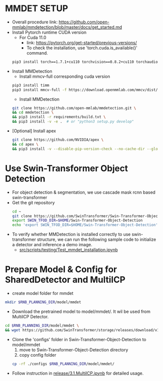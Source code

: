 # MMDET SETUP
* Overall procedure link: https://github.com/open-mmlab/mmdetection/blob/master/docs/get_started.md
* Install Pytorch runtime CUDA version  
  * For Cuda 11.0
    * link: https://pytorch.org/get-started/previous-versions/
    * To check the installation, use 'torch.cuda.is_available()' command.
  ```bash
  pip3 install torch==1.7.1+cu110 torchvision==0.8.2+cu110 torchaudio==0.7.2 -f https://download.pytorch.org/whl/torch_stable.html
  ```
* Install MMDetection  
  * Install mmcv-full corresponding cuda version
  ```bash
  pip3 install timm
  pip3 install mmcv-full -f https://download.openmmlab.com/mmcv/dist/cu110/torch1.7.1/index.html
  ```  
  * Install MMDetection  
  ```bash
  git clone https://github.com/open-mmlab/mmdetection.git \
  && cd mmdetection \
  && pip3 install -r requirements/build.txt \
  && pip3 install -v -e .  # or "python3 setup.py develop"  
  ```
* [Optional] Install apex  
  ```bash
  git clone https://github.com/NVIDIA/apex \
  && cd apex \
  && pip3 install -v --disable-pip-version-check --no-cache-dir --global-option="--cpp_ext" --global-option="--cuda_ext" ./  
  ```
# Use Swin-Transformer Object Detection
* For object detection & segmentation, we use cascade mask rcnn based swin-transformer
* Get the git repository
  ```bash
  cd ~
  git clone https://github.com/SwinTransformer/Swin-Transformer-Object-Detection.git
  export SWIN_TFOD_DIR=$HOME/Swin-Transformer-Object-Detection
  echo 'export SWIN_TFOD_DIR=$HOME/Swin-Transformer-Object-Detection' >> ~/.bashrc
   ```
* To verify whether MMDetection is installed correctly to use swin-transformer structure, we can run the following sample code to initialize a detector and inference a demo image.
  - [src/scripts/testing/Test_mmdet_installation.ipynb](../src/scripts/testing/Test_mmdet_installation.ipynb)
  
# Prepare Model & Config for SharedDetector and MultiICP
* create model folder for mmdet
```bash
mkdir $RNB_PLANNING_DIR/model/mmdet
```
* Download the pretrained model to model/mmdet/.  It wil be used from MultiICP Detector.
```bash
cd $RNB_PLANNING_DIR/model/mmdet \
&& wget https://github.com/SwinTransformer/storage/releases/download/v1.0.2/cascade_mask_rcnn_swin_base_patch4_window7.pth
```
* Clone the 'configs' folder in Swin-Transformer-Object-Detection to model/mmdet
  1) move to Swin-Transformer-Object-Detection directory
  2) copy config folder
  ```bash
  cp -rf ./configs $RNB_PLANNING_DIR/model/mmdet/
  ```
* Follow instruction in [release/3.1.MultiICP.ipynb](../release/3.1.MultiICP.ipynb) for detailed usage.
